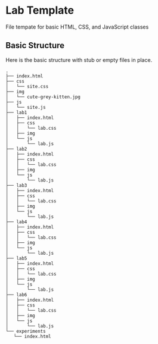 # Lab Template
File tempate for basic HTML, CSS, and JavaScript classes

## Basic Structure
Here is the basic structure with stub or empty files in place.

```
.
├── index.html
├── css
│   └── site.css
├── img
│   └── cute-grey-kitten.jpg
├── js
│   └── site.js
├── lab1
│   ├── index.html
│   ├── css
│   │   └── lab.css
│   ├── img
│   └── js
│       └── lab.js
├── lab2
│   ├── index.html
│   ├── css
│   │   └── lab.css
│   ├── img
│   └── js
│       └── lab.js
├── lab3
│   ├── index.html
│   ├── css
│   │   └── lab.css
│   ├── img
│   └── js
│       └── lab.js
├── lab4
│   ├── index.html
│   ├── css
│   │   └── lab.css
│   ├── img
│   └── js
│       └── lab.js
├── lab5
│   ├── index.html
│   ├── css
│   │   └── lab.css
│   ├── img
│   └── js
│       └── lab.js
├── lab6
│   ├── index.html
│   ├── css
│   │   └── lab.css
│   ├── img
│   └── js
│       └── lab.js
└── experiments
   └── index.html
```
               